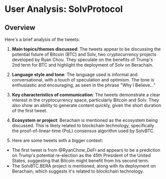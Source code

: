 # User Analysis: SolvProtocol

## Overview

Here's a brief analysis of the tweets:

1. **Main topics/themes discussed**: The tweets appear to be discussing the potential future of Bitcoin (BTC) and Solv, two cryptocurrency projects developed by Ryan Chou. They speculate on the benefits of Trump's 2nd term for BTC and highlight the deployment of Solv on Berachain.

2. **Language style and tone**: The language used is informal and conversational, with a touch of speculation and optimism. The tone is enthusiastic and encouraging, as seen in the phrase "Why I Believe..."

3. **Key characteristics of communication**: The tweets demonstrate a clear interest in the cryptocurrency space, particularly Bitcoin and Solv. They also show an ability to generate content quickly, given the short duration of the first tweet.

4. **Ecosystem or project**: Berachain is mentioned as the ecosystem being discussed. This is likely related to blockchain technology, specifically the proof-of-linear-time (PoL) consensus algorithm used by SolvBTC.

5.  Here are some tweets with a bigger context:
 
*   The first tweet is from @RyanChow_DeFi and appears to be a prediction on Trump's potential re-election as the 45th President of the United States, suggesting that Bitcoin might benefit from his second term.
*   The SolvBTC.BERA project is mentioned, along with its deployment on Berachain, which suggests it's related to blockchain technology.